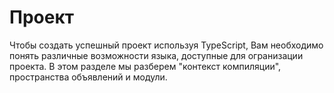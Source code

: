 # Проект

Чтобы создать успешный проект используя TypeScript, Вам необходимо понять различные возможности языка, доступные для огранизации проекта. В этом разделе мы разберем "контекст компиляции", пространства объявлений и модули.
